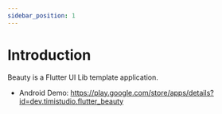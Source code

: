 ```yaml
---
sidebar_position: 1
---
```


# Introduction

Beauty is a Flutter UI Lib template application.

- Android Demo: https://play.google.com/store/apps/details?id=dev.timistudio.flutter_beauty
